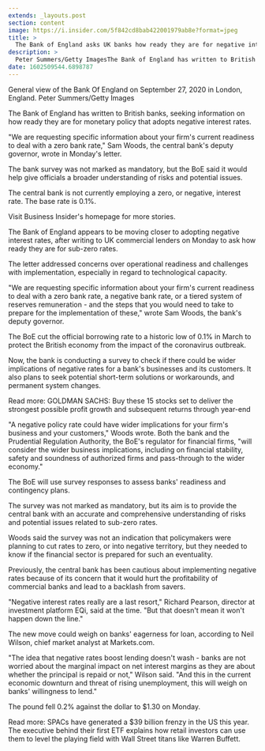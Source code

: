 ```yaml
--- 
extends: _layouts.post 
section: content 
image: https://i.insider.com/5f842cd8bab422001979ab8e?format=jpeg 
title: > 
  The Bank of England asks UK banks how ready they are for negative interest rates 
description: > 
  Peter Summers/Getty ImagesThe Bank of England has written to British banks, seeking information on how ready they are for monetary policy that adopts negative interest rates.The bank survey was not marked as mandatory, but the BoE said it would help give officials a broader understanding of risks and potential issues.The central bank is not currently employing a zero, or negative, interest rate.The Bank of England appears to be moving closer to adopting negative interest rates, after writing to UK commercial lenders on Monday to ask how ready they are for sub-zero rates."Negative interest rates really are a last resort," Richard Pearson, director at investment platform EQi, said at the time. 
date: 1602509544.6898787 
--- 
```

General view of the Bank Of England on September 27, 2020 in London, England. Peter Summers/Getty Images

The Bank of England has written to British banks, seeking information on how ready they are for monetary policy that adopts negative interest rates.

"We are requesting specific information about your firm's current readiness to deal with a zero bank rate," Sam Woods, the central bank's deputy governor, wrote in Monday's letter.

The bank survey was not marked as mandatory, but the BoE said it would help give officials a broader understanding of risks and potential issues.

The central bank is not currently employing a zero, or negative, interest rate. The base rate is 0.1%.

Visit Business Insider's homepage for more stories.

The Bank of England appears to be moving closer to adopting negative interest rates, after writing to UK commercial lenders on Monday to ask how ready they are for sub-zero rates.

The letter addressed concerns over operational readiness and challenges with implementation, especially in regard to technological capacity.

"We are requesting specific information about your firm's current readiness to deal with a zero bank rate, a negative bank rate, or a tiered system of reserves remuneration - and the steps that you would need to take to prepare for the implementation of these," wrote Sam Woods, the bank's deputy governor.

The BoE cut the official borrowing rate to a historic low of 0.1% in March to protect the British economy from the impact of the coronavirus outbreak.

Now, the bank is conducting a survey to check if there could be wider implications of negative rates for a bank's businesses and its customers. It also plans to seek potential short-term solutions or workarounds, and permanent system changes.

Read more: GOLDMAN SACHS: Buy these 15 stocks set to deliver the strongest possible profit growth and subsequent returns through year-end

"A negative policy rate could have wider implications for your firm's business and your customers," Woods wrote. Both the bank and the Prudential Regulation Authority, the BoE's regulator for financial firms, "will consider the wider business implications, including on financial stability, safety and soundness of authorized firms and pass-through to the wider economy."

The BoE will use survey responses to assess banks' readiness and contingency plans.

The survey was not marked as mandatory, but its aim is to provide the central bank with an accurate and comprehensive understanding of risks and potential issues related to sub-zero rates.

Woods said the survey was not an indication that policymakers were planning to cut rates to zero, or into negative territory, but they needed to know if the financial sector is prepared for such an eventuality.

Previously, the central bank has been cautious about implementing negative rates because of its concern that it would hurt the profitability of commercial banks and lead to a backlash from savers.

"Negative interest rates really are a last resort," Richard Pearson, director at investment platform EQi, said at the time. "But that doesn't mean it won't happen down the line."

The new move could weigh on banks' eagerness for loan, according to Neil Wilson, chief market analyst at Markets.com.

"The idea that negative rates boost lending doesn't wash - banks are not worried about the marginal impact on net interest margins as they are about whether the principal is repaid or not," Wilson said. "And this in the current economic downturn and threat of rising unemployment, this will weigh on banks' willingness to lend."

The pound fell 0.2% against the dollar to $1.30 on Monday.

Read more: SPACs have generated a $39 billion frenzy in the US this year. The executive behind their first ETF explains how retail investors can use them to level the playing field with Wall Street titans like Warren Buffett.